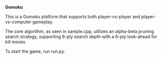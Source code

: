 **Gomoku**

This is a Gomoku platform that supports both player-vs-player and player-vs-computer gameplay.

The core algorithm, as seen in sample.cpp, utilizes an alpha-beta pruning search strategy, supporting 6-ply search depth with a 6-ply look-ahead for kill moves.

To start the game, run run.py.
